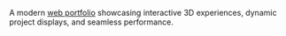 A modern [web portfolio](https://portfolio-sigma-ebon-23.vercel.app) showcasing interactive 3D experiences, dynamic project displays, and seamless performance.
